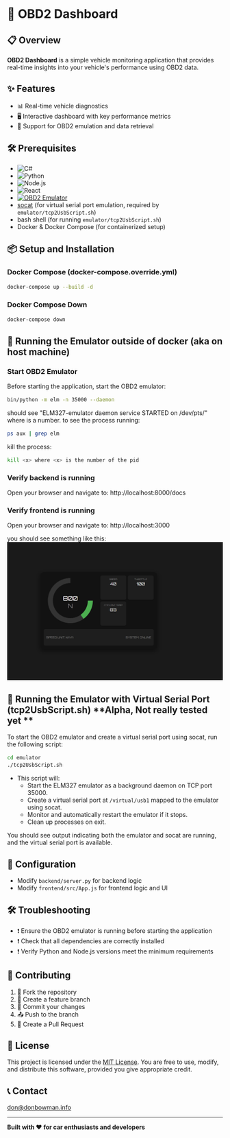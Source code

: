 # 🚗 OBD2 Dashboard

## 📋 Overview

**OBD2 Dashboard** is a simple vehicle monitoring application that provides real-time insights into your vehicle's performance using OBD2 data.

## ✨ Features

- 📊 Real-time vehicle diagnostics
- 🖥️ Interactive dashboard with key performance metrics
- 🔧 Support for OBD2 emulation and data retrieval

## 🛠️ Prerequisites

- ![C#](https://img.shields.io/badge/.NET-8.0+-purple)  
- ![Python](https://img.shields.io/badge/Python-3.8+-blue)
- ![Node.js](https://img.shields.io/badge/Node.js-14+-green)
- ![React](https://img.shields.io/badge/React-16+-lightblue)
- [![OBD2 Emulator](https://img.shields.io/badge/ELM327-emulator-blue)](https://github.com/Ircama/ELM327-emulator)
- [socat](http://www.dest-unreach.org/socat/) (for virtual serial port emulation, required by `emulator/tcp2UsbScript.sh`)
- bash shell (for running `emulator/tcp2UsbScript.sh`)
- Docker & Docker Compose (for containerized setup)

## 📦 Setup and Installation

### Docker Compose (docker-compose.override.yml)

```bash
docker-compose up --build -d
```

### Docker Compose Down

```bash
docker-compose down
```

## 🚀 Running the Emulator outside of docker (aka on host machine)
### Start OBD2 Emulator

Before starting the application, start the OBD2 emulator:
```bash
bin/python -m elm -n 35000 --daemon
```
should see "ELM327-emulator daemon service STARTED on  /dev/pts/<x>" where <x> is a number.
to see the process running:
```bash
ps aux | grep elm
```

kill the process:
```bash
kill <x> where <x> is the number of the pid
```

### Verify backend is running

Open your browser and navigate to:
 http://localhost:8000/docs

### Verify frontend is running

Open your browser and navigate to:
 http://localhost:3000

you should see something like this:
![image](/docs/images/GaugeScreenshot.png)

## 🚀 Running the Emulator with Virtual Serial Port (tcp2UsbScript.sh) **Alpha, Not really tested yet **

To start the OBD2 emulator and create a virtual serial port using socat, run the following script:

```bash
cd emulator
./tcp2UsbScript.sh
```

- This script will:
  - Start the ELM327 emulator as a background daemon on TCP port 35000.
  - Create a virtual serial port at `/virtual/usb1` mapped to the emulator using socat.
  - Monitor and automatically restart the emulator if it stops.
  - Clean up processes on exit.

You should see output indicating both the emulator and socat are running, and the virtual serial port is available.

## 🔧 Configuration

- Modify `backend/server.py` for backend logic
- Modify `frontend/src/App.js` for frontend logic and UI

## 🛠️ Troubleshooting

- ❗ Ensure the OBD2 emulator is running before starting the application
- ❗ Check that all dependencies are correctly installed
- ❗ Verify Python and Node.js versions meet the minimum requirements

## 🤝 Contributing

1. 🍴 Fork the repository
2. 🌿 Create a feature branch
3. 💾 Commit your changes
4. 📤 Push to the branch
5. 🔀 Create a Pull Request

## 📄 License

This project is licensed under the [MIT License](./LICENSE). You are free to use, modify, and distribute this software, provided you give appropriate credit.

## 📞 Contact

don@donbowman.info

---

**Built with ❤️ for car enthusiasts and developers**